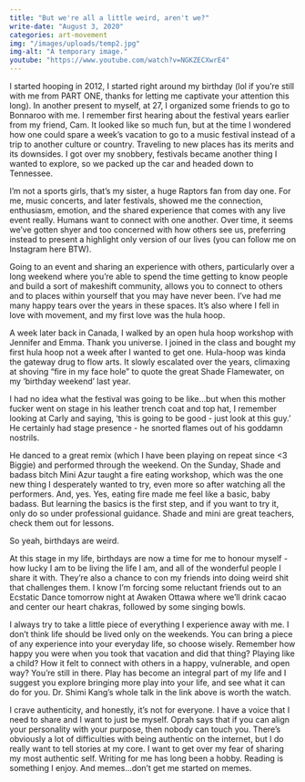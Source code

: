 ```yaml
---
title: "But we're all a little weird, aren't we?"
write-date: "August 3, 2020"
categories: art-movement
img: "/images/uploads/temp2.jpg"
img-alt: "A temporary image."
youtube: "https://www.youtube.com/watch?v=NGKZECXwrE4"
---
```

I started hooping in 2012, I started right around my birthday (lol if you’re still with me from PART ONE, thanks for letting me captivate your attention this long). In another present to myself, at 27, I organized some friends to go to Bonnaroo with me. I remember first hearing about the festival years earlier from my friend, Cam. It looked like so much fun, but at the time I wondered how one could spare a week’s vacation to go to a music festival instead of a trip to another culture or country. Traveling to new places has its merits and its downsides. I got over my snobbery, festivals became another thing I wanted to explore, so we packed up the car and headed down to Tennessee.

I’m not a sports girls, that’s my sister, a huge Raptors fan from day one. For me, music concerts, and later festivals, showed me the connection, enthusiasm, emotion, and the shared experience that comes with any live event really. Humans want to connect with one another. Over time, it seems we’ve gotten shyer and too concerned with how others see us, preferring instead to present a highlight only version of our lives (you can follow me on Instagram here BTW).

Going to an event and sharing an experience with others, particularly over a long weekend where you’re able to spend the time getting to know people and build a sort of makeshift community, allows you to connect to others and to places within yourself that you may have never been. I’ve had me many happy tears over the years in these spaces. It’s also where I fell in love with movement, and my first love was the hula hoop.

A week later back in Canada, I walked by an open hula hoop workshop with Jennifer and Emma. Thank you universe. I joined in the class and bought my first hula hoop not a week after I wanted to get one. Hula-hoop was kinda the gateway drug to flow arts. It slowly escalated over the years, climaxing at shoving “fire in my face hole” to quote the great Shade Flamewater, on my ‘birthday weekend’ last year.

I had no idea what the festival was going to be like…but when this mother fucker went on stage in his leather trench coat and top hat, I remember looking at Carly and saying, ‘this is going to be good - just look at this guy.’ He certainly had stage presence - he snorted flames out of his goddamn nostrils.

He danced to a great remix (which I have been playing on repeat since <3 Biggie) and performed through the weekend. On the Sunday, Shade and badass bitch Mini Azur taught a fire eating workshop, which was the one new thing I desperately wanted to try, even more so after watching all the performers. And, yes. Yes, eating fire made me feel like a basic, baby badass. But learning the basics is the first step, and if you want to try it, only do so under professional guidance. Shade and mini are great teachers, check them out for lessons.

So yeah, birthdays are weird.

At this stage in my life, birthdays are now a time for me to honour myself - how lucky I am to be living the life I am, and all of the wonderful people I share it with. They’re also a chance to con my friends into doing weird shit that challenges them. I know I’m forcing some reluctant friends out to an Ecstatic Dance tomorrow night at Awaken Ottawa where we’ll drink cacao and center our heart chakras, followed by some singing bowls.

I always try to take a little piece of everything I experience away with me. I don’t think life should be lived only on the weekends. You can bring a piece of any experience into your everyday life, so choose wisely. Remember how happy you were when you took that vacation and did that thing? Playing like a child? How it felt to connect with others in a happy, vulnerable, and open way?  You’re still in there. Play has become an integral part of my life and I suggest you explore bringing more play into your life, and see what it can do for you. Dr. Shimi Kang’s whole talk in the link above is worth the watch.

I crave authenticity, and honestly, it’s not for everyone. I have a voice that I need to share and I want to just be myself. Oprah says that if you can align your personality with your purpose, then nobody can touch you. There’s obviously a lot of difficulties with being authentic on the internet, but I do really want to tell stories at my core. I want to get over my fear of sharing my most authentic self. Writing for me has long been a hobby. Reading is something I enjoy. And memes…don’t get me started on memes.  
